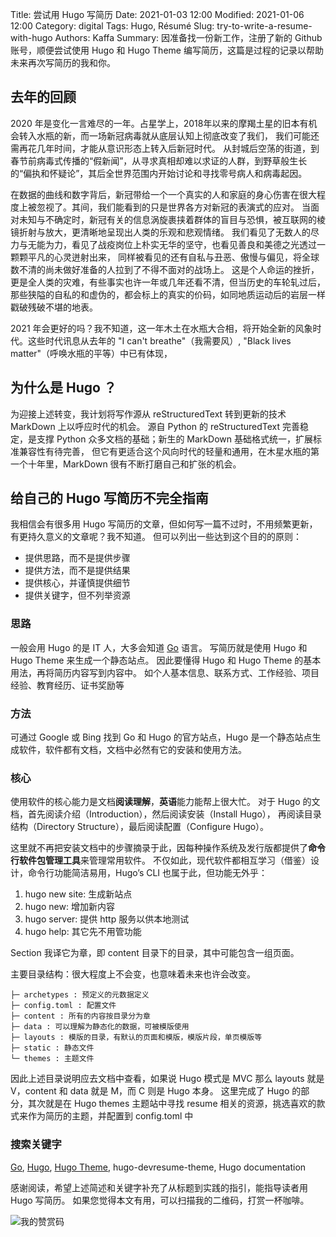 Title: 尝试用 Hugo 写简历
Date: 2021-01-03 12:00
Modified: 2021-01-06 12:00
Category: digital
Tags: Hugo, Résumé
Slug: try-to-write-a-resume-with-hugo
Authors: Kaffa
Summary: 因准备找一份新工作，注册了新的 Github 账号，顺便尝试使用 Hugo 和 Hugo Theme 编写简历，这篇是过程的记录以帮助未来再次写简历的我和你。
 

## 去年的回顾

2020 年是变化一言难尽的一年。占星学上，2018年以来的摩羯土星的旧本有机会转入水瓶的新，而一场新冠病毒就从底层认知上彻底改变了我们，
我们可能还需再花几年时间，才能从意识形态上转入后新冠时代。
从封城后空荡的街道，到春节前病毒式传播的“假新闻”，从寻求真相却难以求证的人群，到野草般生长的“偏执和怀疑论”，其后全世界范围内开始讨论和寻找零号病人和病毒起因。

在数据的曲线和数字背后，新冠带给一个一个真实的人和家庭的身心伤害在很大程度上被忽视了。其间，我们能看到的只是世界各方对新冠的表演式的应对。
当面对未知与不确定时，新冠有关的信息涡旋裹挟着群体的盲目与恐惧，被互联网的棱镜折射与放大，更清晰地呈现出人类的乐观和悲观情绪。
我们看见了无数人的尽力与无能为力，看见了战疫岗位上朴实无华的坚守，也看见善良和美德之光透过一颗颗平凡的心灵迸射出来，
同样被看见的还有自私与丑恶、傲慢与偏见，将全球数不清的尚未做好准备的人拉到了不得不面对的战场上。
这是个人命运的挫折，更是全人类的灾难，有些事实也许一年或几年还看不清，但当历史的车轮轧过后，
那些狭隘的自私的和虚伪的，都会标上的真实的价码，如同地质运动后的岩层一样戳破残破不堪的地表。

2021 年会更好的吗？我不知道，这一年木土在水瓶大合相，将开始全新的风象时代。这些时代讯息从去年的 "I can't breathe"（我需要风）, "Black lives matter"（呼唤水瓶的平等）中已有体现，

## 为什么是 Hugo ？

为迎接上述转变，我计划将写作源从 reStructuredText 转到更新的技术 MarkDown 上以呼应时代的机会。
源自 Python 的 reStructuredText 完善稳定，是支撑 Python 众多文档的基础；新生的 MarkDown 基础格式统一，扩展标准兼容性有待完善，
但它有更适合这个风向时代的轻量和通用，在木星水瓶的第一个十年里，MarkDown 很有不断打磨自己和扩张的机会。

## 给自己的 Hugo 写简历不完全指南

我相信会有很多用 Hugo 写简历的文章，但如何写一篇不过时，不用频繁更新，有更持久意义的文章呢？我不知道。
但可以列出一些达到这个目的的原则：

* 提供思路，而不是提供步骤
* 提供方法，而不是提供结果
* 提供核心，并谨慎提供细节
* 提供关键字，但不列举资源

### 思路

一般会用 Hugo 的是 IT 人，大多会知道 [Go][2] 语言。
写简历就是使用 Hugo 和 Hugo Theme 来生成一个静态站点。
因此要懂得 Hugo 和 Hugo Theme 的基本用法，再将简历内容写到内容中。
如个人基本信息、联系方式、工作经验、项目经验、教育经历、证书奖励等

### 方法

可通过 Google 或 Bing 找到 Go 和 Hugo 的官方站点，Hugo 是一个静态站点生成软件，软件都有文档，文档中必然有它的安装和使用方法。


### 核心

使用软件的核心能力是文档**阅读理解**，**英语**能力能帮上很大忙。
对于 Hugo 的文档，首先阅读介绍（Introduction），然后阅读安装（Install Hugo），
再阅读目录结构（Directory Structure），最后阅读配置（Configure Hugo）。

这里就不再把安装文档中的步骤摘录于此，因每种操作系统及发行版都提供了**命令行软件包管理工具**来管理常用软件。
不仅如此，现代软件都相互学习（借鉴）设计，命令行功能简洁易用，Hugo’s CLI 也属于此，但功能无外乎：

1. hugo new site: 生成新站点
2. hugo new: 增加新内容 
3. hugo server: 提供 http 服务以供本地测试 
4. hugo help: 其它先不用管功能

Section 我译它为章，即 content 目录下的目录，其中可能包含一组页面。

主要目录结构：很大程度上不会变，也意味着未来也许会改变。
```
├─ archetypes : 预定义的元数据定义 
├─ config.toml : 配置文件
├─ content : 所有的内容按目录分为章
├─ data : 可以理解为静态化的数据，可被模版使用
├─ layouts : 模版的目录，有默认的页面和模版，模版片段，单页模版等
├─ static : 静态文件
└─ themes : 主题文件
```

因此上述目录说明应去文档中查看，如果说 Hugo 模式是 MVC 那么 layouts 就是 V，content 和 data 就是 M，而 C 则是 Hugo 本身。
这里完成了 Hugo 的部分，其次就是在 Hugo themes 主题站中寻找 resume 相关的资源，挑选喜欢的款式来作为简历的主题，并配置到 config.toml 中

### 搜索关键字

[Go][2], [Hugo][3], [Hugo Theme][4], hugo-devresume-theme, Hugo documentation


感谢阅读，希望上述简述和关键字补充了从标题到实践的指引，能指导读者用 Hugo 写简历。
如果您觉得本文有用，可以扫描我的二维码，打赏一杯咖啡。

![我的赞赏码](https://kaffa.im/static/img/reward.png "我的赞赏码")

[1]: https://kaffa.im/static/img/reward.png
[2]: https://golang.org/
[3]: https://gohugo.io/
[4]: https://themes.gohugo.io/
